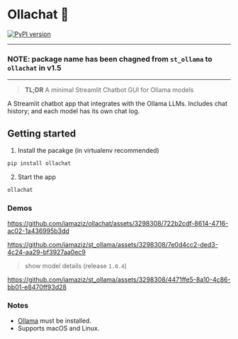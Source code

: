 # Ollachat 🚀

[![PyPI version](https://badge.fury.io/py/ollachat.svg)](http://badge.fury.io/py/ollachat)

---

### **NOTE**: package name has been chagned from `st_ollama` to `ollachat` in v1.5

---

> **TL;DR** A minimal Streamlit Chatbot GUI for Ollama models

A Streamlit chatbot app that integrates with the Ollama LLMs. Includes chat history; and each model has its own chat log.


## Getting started


1) Install the pacakge (in virtualenv recommended)

```bash
pip install ollachat
```

2) Start the app

```bash
ollachat
```


### Demos



https://github.com/iamaziz/ollachat/assets/3298308/722b2cdf-8614-4716-ac02-1a436995b3dd



https://github.com/iamaziz/st_ollama/assets/3298308/7e0d4cc2-ded3-4c24-aa29-bf3927aa0ec9

> show model details (release `1.0.4`)

https://github.com/iamaziz/st_ollama/assets/3298308/4471ffe5-8a10-4c86-bb01-e8470ff93d28

### Notes

- [Ollama](http://ollama.ai/) must be installed.
- Supports macOS and Linux.
